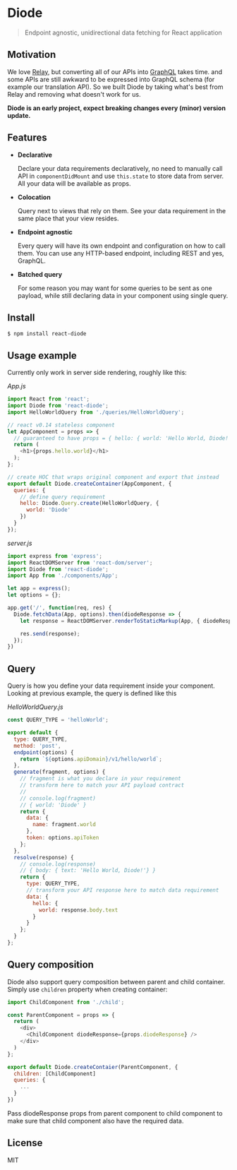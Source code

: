 # Diode

> Endpoint agnostic, unidirectional data fetching for React application

## Motivation

We love [Relay](https://facebook.github.io/relay), but converting all of our APIs into
[GraphQL](https://facebook.github.io/graphql) takes time. and some APIs are still
awkward to be expressed into GraphQL schema (for example our translation API). So we built Diode
by taking what's best from Relay and removing what doesn't work for us.

**Diode is an early project, expect breaking changes every (minor) version update.**

## Features

- **Declarative**

  Declare your data requirements declaratively, no need to manually call API in `componentDidMount`
  and use `this.state` to store data from server. All your data will be available as props.

- **Colocation**

  Query next to views that rely on them. See your data requirement in the same place
  that your view resides.

- **Endpoint agnostic**

  Every query will have its own endpoint and configuration on how to call them. You can use any
  HTTP-based endpoint, including REST and yes, GraphQL.

- **Batched query**

  For some reason you may want for some queries to be sent as one payload, while still declaring data in your component using single query.

## Install

```
$ npm install react-diode
```

## Usage example

Currently only work in server side rendering, roughly like this:

*App.js*
```js
import React from 'react';
import Diode from 'react-diode';
import HelloWorldQuery from './queries/HelloWorldQuery';

// react v0.14 stateless component
let AppComponent = props => {
  // guaranteed to have props = { hello: { world: 'Hello World, Diode!' }}
  return (
    <h1>{props.hello.world}</h1>
  );
};

// create HOC that wraps original component and export that instead
export default Diode.createContainer(AppComponent, {
  queries: {
    // define query requirement
    hello: Diode.Query.create(HelloWorldQuery, {
      world: 'Diode'
    })    
  }
});
```

*server.js*
```js
import express from 'express';
import ReactDOMServer from 'react-dom/server';
import Diode from 'react-diode';
import App from './components/App';

let app = express();
let options = {};

app.get('/', function(req, res) {
  Diode.fetchData(App, options).then(diodeResponse => {
    let response = ReactDOMServer.renderToStaticMarkup(App, { diodeResponse });

    res.send(response);
  });  
})
```

## Query

Query is how you define your data requirement inside your component. Looking at previous example,
the query is defined like this

*HelloWorldQuery.js*
```js
const QUERY_TYPE = 'helloWorld';

export default {
  type: QUERY_TYPE,
  method: 'post',
  endpoint(options) {
    return `${options.apiDomain}/v1/hello/world`;
  },
  generate(fragment, options) {
    // fragment is what you declare in your requirement
    // transform here to match your API payload contract
    //
    // console.log(fragment)
    // { world: 'Diode' }
    return {
      data: {
        name: fragment.world
      },
      token: options.apiToken
    };
  },
  resolve(response) {
    // console.log(response)
    // { body: { text: 'Hello World, Diode!'} }
    return {
      type: QUERY_TYPE,
      // transform your API response here to match data requirement
      data: {
        hello: {
          world: response.body.text
        }
      }
    };
  }
};
```

## Query composition

Diode also support query composition between parent and child container. Simply use `children`
property when creating container:

```js
import ChildComponent from './child';

const ParentComponent = props => {
  return (
    <div>
      <ChildComponent diodeResponse={props.diodeResponse} />
    </div>
  )
};

export default Diode.createContaier(ParentComponent, {
  children: [ChildComponent]
  queries: {
    ...
  }
})
```

Pass diodeResponse props from parent component to child component to make sure that child component
also have the required data.

## License

MIT
